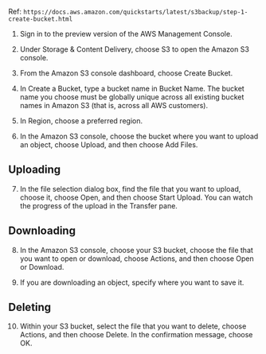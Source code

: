 Ref: ```https://docs.aws.amazon.com/quickstarts/latest/s3backup/step-1-create-bucket.html```

1. Sign in to the preview version of the AWS Management Console.

2. Under Storage & Content Delivery, choose S3 to open the Amazon S3 console.

3. From the Amazon S3 console dashboard, choose Create Bucket.

4. In Create a Bucket, type a bucket name in Bucket Name.
The bucket name you choose must be globally unique across all existing bucket names in Amazon S3 (that is, across all AWS customers).

5. In Region, choose a preferred region.

6. In the Amazon S3 console, choose the bucket where you want to upload an object, choose Upload, and then choose Add Files.

## Uploading
7. In the file selection dialog box, find the file that you want to upload, choose it, choose Open, and then choose Start Upload.
You can watch the progress of the upload in the Transfer pane.

## Downloading
8. In the Amazon S3 console, choose your S3 bucket, choose the file that you want to open or download, choose Actions, and then choose Open or Download.

9. If you are downloading an object, specify where you want to save it.

## Deleting
10. Within your S3 bucket, select the file that you want to delete, choose Actions, and then choose Delete.
In the confirmation message, choose OK.

